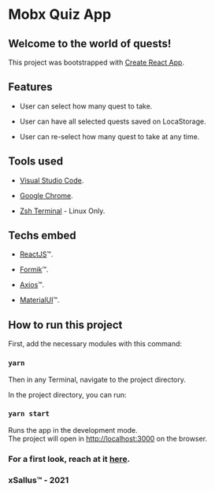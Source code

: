 # Mobx Quiz App
## Welcome to the world of quests!

This project was bootstrapped with [Create React App](https://github.com/facebook/create-react-app).

## Features

* User can select how many quest to take.

* User can have all selected quests saved on LocaStorage.

* User can re-select how many quest to take at any time.

## Tools used

* [Visual Studio Code](https://code.visualstudio.com).

* [Google Chrome](https://www.google.com/chrome/).

* [Zsh Terminal](https://ohmyz.sh) - Linux Only.

## Techs embed

* [ReactJS](https://reactjs.org)&trade;.

* [Formik](https://formik.org)&trade;.

* [Axios](https://github.com/axios/axios)&trade;.

* [MaterialUI](https://material-ui.com)&trade;.

## How to run this project

First, add the necessary modules with this command:

### `yarn`

Then in any Terminal, navigate to the project directory.

In the project directory, you can run:

### `yarn start`

Runs the app in the development mode.\
The project will open in [http://localhost:3000](http://localhost:3000) on the browser.

### For a first look, reach at it [here](https://x-quests.vercel.app).

### xSallus&trade; - 2021
